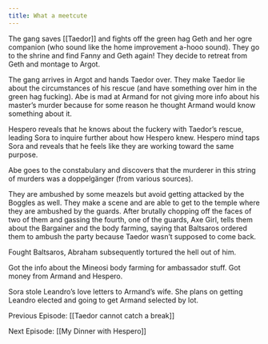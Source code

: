 ```yaml
---
title: What a meetcute
---
```


The gang saves [[Taedor]] and fights off the green hag Geth and her ogre companion (who sound like the home improvement a-hooo sound). They go to the shrine and find Fanny and Geth again! They decide to retreat from Geth and montage to Argot.

The gang arrives in Argot and hands Taedor over. They make Taedor lie about the circumstances of his rescue (and have something over him in the green hag fucking). Abe is mad at Armand for not giving more info about his master’s murder because for some reason he thought Armand would know something about it.

Hespero reveals that he knows about the fuckery with Taedor’s rescue, leading Sora to inquire further about how Hespero knew. Hespero mind taps Sora and reveals that he feels like they are working toward the same purpose.

Abe goes to the constabulary and discovers that the murderer in this string of murders was a doppelgänger (from various sources).

They are ambushed by some meazels but avoid getting attacked by the Boggles as well. They make a scene and are able to get to the temple where they are ambushed by the guards. After brutally chopping off the faces of two of them and gassing the fourth, one of the guards, Axe Girl, tells them about the Bargainer and the body farming, saying that Baltsaros ordered them to ambush the party because Taedor wasn’t supposed to come back.

Fought Baltsaros, Abraham subsequently tortured the hell out of him. 

Got the info about the Mineosi body farming for ambassador stuff. Got money from Armand and Hespero.

Sora stole Leandro’s love letters to Armand’s wife. She plans on getting Leandro elected and going to get Armand selected by lot.

Previous Episode: [[Taedor cannot catch a break]]

Next Episode: [[My Dinner with Hespero]]
